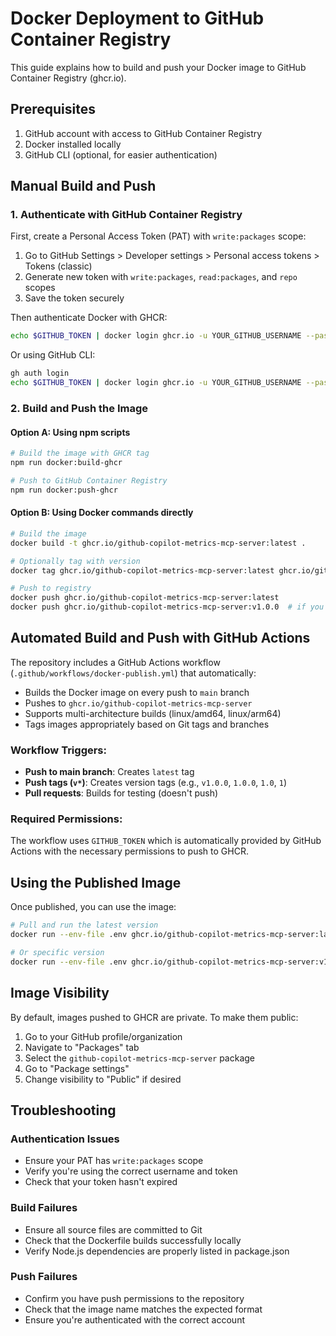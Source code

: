 # Docker Deployment to GitHub Container Registry

This guide explains how to build and push your Docker image to GitHub Container Registry (ghcr.io).

## Prerequisites

1. GitHub account with access to GitHub Container Registry
2. Docker installed locally
3. GitHub CLI (optional, for easier authentication)

## Manual Build and Push

### 1. Authenticate with GitHub Container Registry

First, create a Personal Access Token (PAT) with `write:packages` scope:
1. Go to GitHub Settings > Developer settings > Personal access tokens > Tokens (classic)
2. Generate new token with `write:packages`, `read:packages`, and `repo` scopes
3. Save the token securely

Then authenticate Docker with GHCR:

```bash
echo $GITHUB_TOKEN | docker login ghcr.io -u YOUR_GITHUB_USERNAME --password-stdin
```

Or using GitHub CLI:
```bash
gh auth login
echo $GITHUB_TOKEN | docker login ghcr.io -u YOUR_GITHUB_USERNAME --password-stdin
```

### 2. Build and Push the Image

#### Option A: Using npm scripts
```bash
# Build the image with GHCR tag
npm run docker:build-ghcr

# Push to GitHub Container Registry
npm run docker:push-ghcr
```

#### Option B: Using Docker commands directly
```bash
# Build the image
docker build -t ghcr.io/github-copilot-metrics-mcp-server:latest .

# Optionally tag with version
docker tag ghcr.io/github-copilot-metrics-mcp-server:latest ghcr.io/github-copilot-metrics-mcp-server:v1.0.0

# Push to registry
docker push ghcr.io/github-copilot-metrics-mcp-server:latest
docker push ghcr.io/github-copilot-metrics-mcp-server:v1.0.0  # if you tagged with version
```

## Automated Build and Push with GitHub Actions

The repository includes a GitHub Actions workflow (`.github/workflows/docker-publish.yml`) that automatically:

- Builds the Docker image on every push to `main` branch
- Pushes to `ghcr.io/github-copilot-metrics-mcp-server`
- Supports multi-architecture builds (linux/amd64, linux/arm64)
- Tags images appropriately based on Git tags and branches

### Workflow Triggers:
- **Push to main branch**: Creates `latest` tag
- **Push tags (`v*`)**: Creates version tags (e.g., `v1.0.0`, `1.0.0`, `1.0`, `1`)
- **Pull requests**: Builds for testing (doesn't push)

### Required Permissions:
The workflow uses `GITHUB_TOKEN` which is automatically provided by GitHub Actions with the necessary permissions to push to GHCR.

## Using the Published Image

Once published, you can use the image:

```bash
# Pull and run the latest version
docker run --env-file .env ghcr.io/github-copilot-metrics-mcp-server:latest

# Or specific version
docker run --env-file .env ghcr.io/github-copilot-metrics-mcp-server:v1.0.0
```

## Image Visibility

By default, images pushed to GHCR are private. To make them public:

1. Go to your GitHub profile/organization
2. Navigate to "Packages" tab
3. Select the `github-copilot-metrics-mcp-server` package
4. Go to "Package settings"
5. Change visibility to "Public" if desired

## Troubleshooting

### Authentication Issues
- Ensure your PAT has `write:packages` scope
- Verify you're using the correct username and token
- Check that your token hasn't expired

### Build Failures
- Ensure all source files are committed to Git
- Check that the Dockerfile builds successfully locally
- Verify Node.js dependencies are properly listed in package.json

### Push Failures
- Confirm you have push permissions to the repository
- Check that the image name matches the expected format
- Ensure you're authenticated with the correct account
